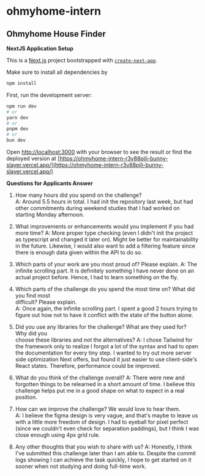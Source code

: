 # ohmyhome-intern
## Ohmyhome House Finder

**NextJS Application Setup**

This is a [Next.js](https://nextjs.org/) project bootstrapped with [`create-next-app`](https://github.com/vercel/next.js/tree/canary/packages/create-next-app).

Make sure to install all dependencies by 

```bash
npm install
```
First, run the development server:

```bash
npm run dev
# or
yarn dev
# or
pnpm dev
# or
bun dev
```
Open [http://localhost:3000](http://localhost:3000) with your browser to see the result or find the deployed version at [https://ohmyhome-intern-r3v88pjli-bunny-slayer.vercel.app/](https://ohmyhome-intern-r3v88pjli-bunny-slayer.vercel.app/)

**Questions for Applicants Answer**

1. How many hours did you spend on the challenge?  
A: Around 5.5 hours in total. I had init the repository last week, but had other commitments during weekend studies that I had worked on starting Monday afternoon.  

2. What improvements or enhancements would you implement if you had more time?
A: More proper type checking (even I didn't init the project as typescript and changed it later on). Might be better for maintainability in the future. Likewise, I would also want to add a filtering feature since there is enough data given within the API to do so.  

3. Which parts of your work are you most proud of? Please explain.
A: The infinite scrolling part. It is definitely something I have never done on an actual project before. Hence, I had to learn something on the fly.  

4. Which parts of the challenge do you spend the most time on? What did you find most  
difficult? Please explain.  
A: Once again, the infinite scrolling part. I spent a good 2 hours trying to figure out how not to have it conflict with the state of the button alone.  

5. Did you use any libraries for the challenge? What are they used for? Why did you  
choose these libraries and not the alternatives?
A: I chose Tailwind for the framework only to realize I forgot a lot of the syntax and had to open the documentation for every tiny step. I wanted to try out more server side optimization Next offers, but found it just easier to use client-side's React states. Therefore, performance could be improved.  

6. What do you think of the challenge overall?
A: There were new and forgotten things to be relearned in a short amount of time. I believe this challenge helps put me in a good shape on what to expect in a real position.  

7. How can we improve the challenge? We would love to hear them.  
A: I believe the figma design is very vague, and that's maybe to leave us with a little more freedom of design. I had to eyeball for pixel perfect (since we couldn't even check for separation paddings), but I think I was close enough using 4px grid rule.  

8. Any other thoughts that you wish to share with us?
A: Honestly, I think I've submitted this challenge later than I am able to. Despite the commit logs showing I can achieve the task quickly, I hope to get started on it sooner when not studying and doing full-time work.
